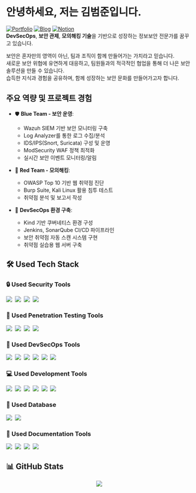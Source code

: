 # 안녕하세요, 저는 김범준입니다. 

[![Portfolio](https://img.shields.io/static/v1?label=&message=Portfolio&color=B4E4FF&style=flat-square&logo=notion&logoColor=black)](https://www.notion.so/Joon-s-Information-Security-Record-2e8d6eb090ec4e608137dad26e774881)
[![Blog](https://img.shields.io/static/v1?label=&message=Blog&color=FFB4B4&style=flat-square&logo=tistory&logoColor=black)](https://sky80322.tistory.com/)
[![Notion](https://img.shields.io/static/v1?label=&message=Notion&color=D4B4FF&style=flat-square&logo=notion&logoColor=black)](https://www.notion.so/Joon-s-Information-Security-Record-2e8d6eb090ec4e608137dad26e774881)
</br>
**DevSecOps**, **보안 관제**, **모의해킹 기술**을 기반으로 성장하는 정보보안 전문가를 꿈꾸고 있습니다.

보안은 혼자만의 영역이 아닌, 팀과 조직이 함께 만들어가는 가치라고 믿습니다. </br>
새로운 보안 위협에 유연하게 대응하고, 팀원들과의 적극적인 협업을 통해 더 나은 보안 솔루션을 만들 수 있습니다. </br>
습득한 지식과 경험을 공유하며, 함께 성장하는 보안 문화를 만들어가고자 합니다.

## 주요 역량 및 프로젝트 경험
- 🛡️ **Blue Team - 보안 운영**: 
  - Wazuh SIEM 기반 보안 모니터링 구축
  - Log Analyzer를 통한 로그 수집/분석
  - IDS/IPS(Snort, Suricata) 구성 및 운영
  - ModSecurity WAF 정책 최적화
  - 실시간 보안 이벤트 모니터링/알림

- 🎯 **Red Team - 모의해킹**: 
  - OWASP Top 10 기반 웹 취약점 진단
  - Burp Suite, Kali Linux 활용 침투 테스트
  - 취약점 분석 및 보고서 작성

- 🚀 **DevSecOps 환경 구축**:
  - Kind 기반 쿠버네티스 환경 구성
  - Jenkins, SonarQube CI/CD 파이프라인
  - 보안 취약점 자동 스캔 시스템 구현
  - 취약점 실습용 웹 서버 구축

## 🛠 Used Tech Stack

### 🔒 Used Security Tools
<p align="left">
  <img src="https://img.shields.io/static/v1?label=&message=Wazuh&color=B4E4FF&style=flat-square&logo=shield&logoColor=black&fontFamily=Quicksand"/>&nbsp;
  <img src="https://img.shields.io/static/v1?label=&message=Snort&color=FFB4B4&style=flat-square&logo=shield&logoColor=black&fontFamily=Quicksand"/>&nbsp;
  <img src="https://img.shields.io/static/v1?label=&message=Suricata&color=D4B4FF&style=flat-square&logo=shield&logoColor=black&fontFamily=Quicksand"/>&nbsp;
  <img src="https://img.shields.io/static/v1?label=&message=ModSecurity&color=B4F4D0&style=flat-square&logo=shield&logoColor=black&fontFamily=Quicksand"/>
</p>

### 🎯 Used Penetration Testing Tools
<p align="left">
  <img src="https://img.shields.io/static/v1?label=&message=Burp Suite&color=B4E4FF&style=flat-square&logo=shield&logoColor=black"/>&nbsp;
  <img src="https://img.shields.io/static/v1?label=&message=OWASP ZAP&color=FFB4B4&style=flat-square&logo=owasp&logoColor=black"/>&nbsp;
  <img src="https://img.shields.io/static/v1?label=&message=Kali Linux&color=D4B4FF&style=flat-square&logo=kali-linux&logoColor=black"/>&nbsp;
  <img src="https://img.shields.io/static/v1?label=&message=Metasploit&color=B4F4D0&style=flat-square&logo=shield&logoColor=black"/>
</p>

### 🚀 Used DevSecOps Tools
<p align="left">
  <img src="https://img.shields.io/static/v1?label=&message=Kubernetes&color=B4E4FF&style=flat-square&logo=kubernetes&logoColor=black"/>&nbsp;
  <img src="https://img.shields.io/static/v1?label=&message=Kind&color=FFB4B4&style=flat-square&logo=kubernetes&logoColor=black"/>&nbsp;
  <img src="https://img.shields.io/static/v1?label=&message=Docker&color=D4B4FF&style=flat-square&logo=docker&logoColor=black"/>&nbsp;
  <img src="https://img.shields.io/static/v1?label=&message=Jenkins&color=B4F4D0&style=flat-square&logo=jenkins&logoColor=black"/>&nbsp;
  <img src="https://img.shields.io/static/v1?label=&message=GitHub&color=B4E4FF&style=flat-square&logo=github&logoColor=black"/>&nbsp;
  <img src="https://img.shields.io/static/v1?label=&message=SonarQube&color=FFB4B4&style=flat-square&logo=sonarqube&logoColor=black"/>
</p>

### 💻 Used Development Tools
<p align="left">
  <img src="https://img.shields.io/static/v1?label=&message=HTML5&color=B4E4FF&style=flat-square&logo=html5&logoColor=black"/>&nbsp;
  <img src="https://img.shields.io/static/v1?label=&message=CSS3&color=FFB4B4&style=flat-square&logo=css3&logoColor=black"/>&nbsp;
  <img src="https://img.shields.io/static/v1?label=&message=JavaScript&color=D4B4FF&style=flat-square&logo=javascript&logoColor=black"/>&nbsp;
  <img src="https://img.shields.io/static/v1?label=&message=PHP&color=B4F4D0&style=flat-square&logo=php&logoColor=black"/>&nbsp;
  <img src="https://img.shields.io/static/v1?label=&message=Linux&color=B4E4FF&style=flat-square&logo=linux&logoColor=black"/>&nbsp;
  <img src="https://img.shields.io/static/v1?label=&message=Bash&color=FFB4B4&style=flat-square&logo=gnu-bash&logoColor=black"/>
</p>

### 💾 Used Database
<p align="left">
  <img src="https://img.shields.io/static/v1?label=&message=MySQL&color=B4E4FF&style=flat-square&logo=mysql&logoColor=black"/>&nbsp;
  <img src="https://img.shields.io/static/v1?label=&message=MariaDB&color=FFB4B4&style=flat-square&logo=mariadb&logoColor=black"/>
</p>

### 📝 Used Documentation Tools
<p align="left">
  <img src="https://img.shields.io/static/v1?label=&message=Notion&color=B4E4FF&style=flat-square&logo=notion&logoColor=black"/>&nbsp;
  <img src="https://img.shields.io/static/v1?label=&message=Obsidian&color=FFB4B4&style=flat-square&logo=obsidian&logoColor=black"/>&nbsp;
  <img src="https://img.shields.io/static/v1?label=&message=Microsoft Office&color=D4B4FF&style=flat-square&logo=microsoft-office&logoColor=black"/>&nbsp;
  <img src="https://img.shields.io/static/v1?label=&message=Canva&color=B4F4D0&style=flat-square&logo=canva&logoColor=black"/>
</p>

## 📊 GitHub Stats
<div align="center">
  <img src="https://github-readme-stats-sigma-five.vercel.app/api?username=redryan90&show_icons=true&theme=tokyonight&locale=kr" />
</div>
